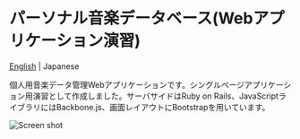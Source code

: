 # パーソナル音楽データベース(Webアプリケーション演習)

[English](/README.md) | Japanese

個人用音楽データ管理Webアプリケーションです。シングルページアプリケーション用演習として作成しました。サーバサイドはRuby on Rails、JavaScriptライブラリにはBackbone.js、画面レイアウトにBootstrapを用いています。

![Screen shot](/img/screenshot.png)


